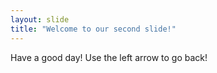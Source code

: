 ```yaml
---
layout: slide
title: "Welcome to our second slide!"
---
```

Have a good day!
Use the left arrow to go back!
